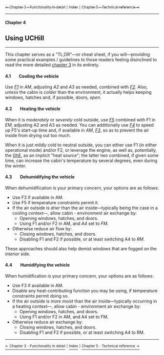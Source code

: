 [<sub>&#8592; Chapter 3 - Functionality in detail</sub>](./3_functionality_details.md) <sub>|</sub> [<sub>Index</sub>](./0_index.md) <sub>|</sub> [<sub>Chapter 5 - Technical reference &#8594;</sub>](./5_technical_reference.md)
***
#### Chapter 4
## Using UCHill
***
This chapter serves as a "TL;DR"—or cheat sheet, if you will—providing some practical examples / guidelines to those readers feeling disinclined to read the more detailed [chapter 3](./3_functionality_details.md) in its entirety.

#### 4.1&#160;&#160;&#160;&#160;&#160;&#160;&#160;&#160;Cooling the vehicle

Use [*F1*](./3112_driver_passenger_ac.md) in *AM*, adjusting *A2* and *A3* as needed, combined with [*F2*](./3112_driver_passenger_ac.md). Also, *unless* the cabin is *colder* than the environment, it actually helps keeping windows, hatches and, if possible, doors, *open*.

#### 4.2&#160;&#160;&#160;&#160;&#160;&#160;&#160;&#160;Heating the vehicle

When it is *moderately* or *severely* cold outside, use [*F5*](./3115_cabin_heaters.md) combined with F1 in *EM*, adjusting A2 and A3 as needed. You can additionally use [*F4*](./3114_auxiliary_heating.md) to speed up F5's start-up time and, if available in *AM*, [*F3*](./3113_humidity_management.md), so as to prevent the air inside from drying out too much.

When it is just *mildly* cold to neutral outside, you can either use F1 (in either operational mode) and/or F2, or leverage the engine, as well as, potentially, the [GhE](./3121_greenhouse_effect.md), as an implicit "heat source"; the latter two combined, if given some time, can increase the cabin's temperature by several degrees, even during the winter.

#### 4.3&#160;&#160;&#160;&#160;&#160;&#160;&#160;&#160;Dehumidifying the vehicle

When dehumidification is your primary concern, your options are as follows:
* Use F3 if available in AM.
* Use F5 if temperature constraints permit it.
* If the air outside is *drier* than the air inside—typically being the case in a cooling context—, allow cabin - environment air exchange by:
    * Opening windows, hatches, and doors.
    * Using F1 and/or F2 in AM, and *A4* set to *FM*.
* Otherwise reduce air flow by:
    * Closing windows, hatches, and doors.
    * Disabling F1 and F2 if possible, or at least switching A4 to *RM*.

These approaches should also help demist windows that are fogged on the *interior* side.

#### 4.4&#160;&#160;&#160;&#160;&#160;&#160;&#160;&#160;Humidifying the vehicle

When humidification is your primary concern, your options are as follows:
* Use F3 if available in AM.
* Disable any heat-contributing function you may be using, if temperature constraints permit doing so.
* If the air outside is *more moist* than the air inside—typically occurring in a heating context—, allow cabin - environment air exchange by:
    * Opening windows, hatches, and doors.
    * Using F1 and/or F2 in AM, and A4 set to FM.
* Otherwise reduce air exchange by:
    * Closing windows, hatches, and doors.
    * Disabling F1 and F2 if possible, or at least switching A4 to RM.

***
[<sup>&#8592; Chapter 3 - Functionality in detail</sup>](./3_functionality_details.md) <sup>|</sup> [<sup>Index</sup>](./0_index.md) <sup>|</sup> [<sup>Chapter 5 - Technical reference &#8594;</sup>](./5_technical_reference.md)
